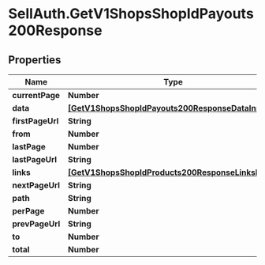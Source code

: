 # SellAuth.GetV1ShopsShopIdPayouts200Response

## Properties

Name | Type | Description | Notes
------------ | ------------- | ------------- | -------------
**currentPage** | **Number** |  | [optional] 
**data** | [**[GetV1ShopsShopIdPayouts200ResponseDataInner]**](GetV1ShopsShopIdPayouts200ResponseDataInner.md) |  | [optional] 
**firstPageUrl** | **String** |  | [optional] 
**from** | **Number** |  | [optional] 
**lastPage** | **Number** |  | [optional] 
**lastPageUrl** | **String** |  | [optional] 
**links** | [**[GetV1ShopsShopIdProducts200ResponseLinksInner]**](GetV1ShopsShopIdProducts200ResponseLinksInner.md) |  | [optional] 
**nextPageUrl** | **String** |  | [optional] 
**path** | **String** |  | [optional] 
**perPage** | **Number** |  | [optional] 
**prevPageUrl** | **String** |  | [optional] 
**to** | **Number** |  | [optional] 
**total** | **Number** |  | [optional] 


